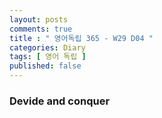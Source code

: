 ```yaml
---
layout: posts
comments: true
title : " 영어독립 365 - W29 D04 "
categories: Diary
tags: [ 영어 독립 ]
published: false
---
```


### Devide and conquer

```text

```
